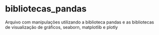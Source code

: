 # bibliotecas_pandas

Arquivo com manipulações utilizando a biblioteca pandas e as bibliotecas de visualização de gráficos, seaborn, matplotlib e plotly
